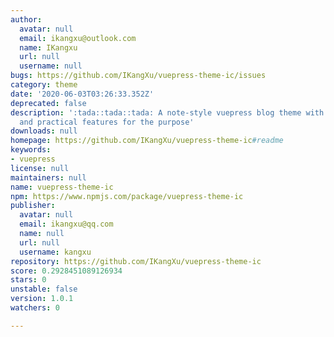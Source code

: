 ```yaml
---
author:
  avatar: null
  email: ikangxu@outlook.com
  name: IKangxu
  url: null
  username: null
bugs: https://github.com/IKangXu/vuepress-theme-ic/issues
category: theme
date: '2020-06-03T03:26:33.352Z'
deprecated: false
description: ':tada::tada::tada: A note-style vuepress blog theme with simple, clear
  and practical features for the purpose'
downloads: null
homepage: https://github.com/IKangXu/vuepress-theme-ic#readme
keywords:
- vuepress
license: null
maintainers: null
name: vuepress-theme-ic
npm: https://www.npmjs.com/package/vuepress-theme-ic
publisher:
  avatar: null
  email: ikangxu@qq.com
  name: null
  url: null
  username: kangxu
repository: https://github.com/IKangXu/vuepress-theme-ic
score: 0.2928451089126934
stars: 0
unstable: false
version: 1.0.1
watchers: 0

---
```



